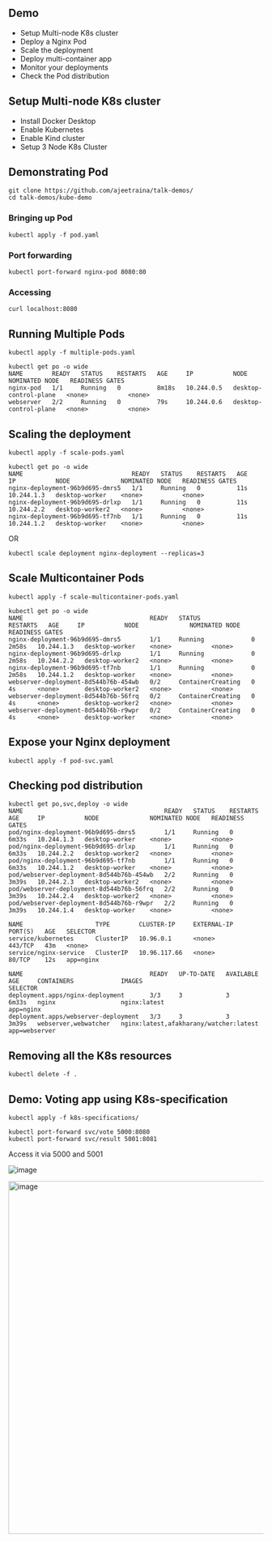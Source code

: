 
## Demo

- Setup Multi-node K8s cluster
- Deploy a Nginx Pod
- Scale the deployment
- Deploy multi-container app
- Monitor your deployments
- Check the Pod distribution

## Setup Multi-node K8s cluster

- Install Docker Desktop
- Enable Kubernetes
- Enable Kind cluster
- Setup 3 Node K8s Cluster



## Demonstrating Pod

```
git clone https://github.com/ajeetraina/talk-demos/
cd talk-demos/kube-demo
```

### Bringing up Pod

```
kubectl apply -f pod.yaml
```

### Port forwarding

```
kubectl port-forward nginx-pod 8080:80
```

### Accessing

```
curl localhost:8080
```

## Running Multiple Pods

```
kubectl apply -f multiple-pods.yaml
```

```
kubectl get po -o wide
NAME        READY   STATUS    RESTARTS   AGE     IP           NODE                    NOMINATED NODE   READINESS GATES
nginx-pod   1/1     Running   0          8m18s   10.244.0.5   desktop-control-plane   <none>           <none>
webserver   2/2     Running   0          79s     10.244.0.6   desktop-control-plane   <none>           <none>
```

## Scaling the deployment


```
kubectl apply -f scale-pods.yaml
```

```
kubectl get po -o wide
NAME                              READY   STATUS    RESTARTS   AGE   IP           NODE              NOMINATED NODE   READINESS GATES
nginx-deployment-96b9d695-dmrs5   1/1     Running   0          11s   10.244.1.3   desktop-worker    <none>           <none>
nginx-deployment-96b9d695-drlxp   1/1     Running   0          11s   10.244.2.2   desktop-worker2   <none>           <none>
nginx-deployment-96b9d695-tf7nb   1/1     Running   0          11s   10.244.1.2   desktop-worker    <none>           <none>
```

OR


```
kubectl scale deployment nginx-deployment --replicas=3
```


## Scale Multicontainer Pods


```
kubectl apply -f scale-multicontainer-pods.yaml
```


```
kubectl get po -o wide
NAME                                   READY   STATUS              RESTARTS   AGE     IP           NODE              NOMINATED NODE   READINESS GATES
nginx-deployment-96b9d695-dmrs5        1/1     Running             0          2m58s   10.244.1.3   desktop-worker    <none>           <none>
nginx-deployment-96b9d695-drlxp        1/1     Running             0          2m58s   10.244.2.2   desktop-worker2   <none>           <none>
nginx-deployment-96b9d695-tf7nb        1/1     Running             0          2m58s   10.244.1.2   desktop-worker    <none>           <none>
webserver-deployment-8d544b76b-454wb   0/2     ContainerCreating   0          4s      <none>       desktop-worker2   <none>           <none>
webserver-deployment-8d544b76b-56frq   0/2     ContainerCreating   0          4s      <none>       desktop-worker2   <none>           <none>
webserver-deployment-8d544b76b-r9wpr   0/2     ContainerCreating   0          4s      <none>       desktop-worker    <none>           <none>
```

## Expose your Nginx deployment

```
kubectl apply -f pod-svc.yaml
```

## Checking pod distribution


```
kubectl get po,svc,deploy -o wide
NAME                                       READY   STATUS    RESTARTS   AGE     IP           NODE              NOMINATED NODE   READINESS GATES
pod/nginx-deployment-96b9d695-dmrs5        1/1     Running   0          6m33s   10.244.1.3   desktop-worker    <none>           <none>
pod/nginx-deployment-96b9d695-drlxp        1/1     Running   0          6m33s   10.244.2.2   desktop-worker2   <none>           <none>
pod/nginx-deployment-96b9d695-tf7nb        1/1     Running   0          6m33s   10.244.1.2   desktop-worker    <none>           <none>
pod/webserver-deployment-8d544b76b-454wb   2/2     Running   0          3m39s   10.244.2.3   desktop-worker2   <none>           <none>
pod/webserver-deployment-8d544b76b-56frq   2/2     Running   0          3m39s   10.244.2.4   desktop-worker2   <none>           <none>
pod/webserver-deployment-8d544b76b-r9wpr   2/2     Running   0          3m39s   10.244.1.4   desktop-worker    <none>           <none>

NAME                    TYPE        CLUSTER-IP     EXTERNAL-IP   PORT(S)   AGE   SELECTOR
service/kubernetes      ClusterIP   10.96.0.1      <none>        443/TCP   43m   <none>
service/nginx-service   ClusterIP   10.96.117.66   <none>        80/TCP    12s   app=nginx

NAME                                   READY   UP-TO-DATE   AVAILABLE   AGE     CONTAINERS             IMAGES                                   SELECTOR
deployment.apps/nginx-deployment       3/3     3            3           6m33s   nginx                  nginx:latest                             app=nginx
deployment.apps/webserver-deployment   3/3     3            3           3m39s   webserver,webwatcher   nginx:latest,afakharany/watcher:latest   app=webserver
```

## Removing all the K8s resources

```
kubectl delete -f .
```



## Demo: Voting app using K8s-specification

```
kubectl apply -f k8s-specifications/
```


```
kubectl port-forward svc/vote 5000:8080
kubectl port-forward svc/result 5001:8081
```

Access it via 5000 and 5001

![image](https://github.com/user-attachments/assets/5c80024e-b8a1-44da-a04e-4a82100cdbb3)

<img width="697" alt="image" src="https://github.com/user-attachments/assets/07df5725-6389-4876-94af-a94b98fccde1" />










